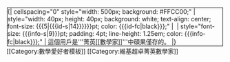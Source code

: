 <div style="float: left; border:solid black 1px; margin: 1px;">
{| cellspacing="0" style="width: 500px; background: #FFCC00;"
| style="width: 40px; height: 40px; background: white; text-align: center; font-size: {{{5|{{{id-s|14}}}}}}pt; color: {{{id-fc|black}}};" | <math>\zeta(s,q) =  - \frac{\Gamma(1-s)}{2\pi i}\int_\infty^{(0+)}\frac{(-\theta)^{s-1}e^{-q\theta}}{1-e^{-\theta}} d\theta</math>
| style="font-size: {{{info-s|9}}}pt; padding: 4pt; line-height: 1.25em; color: {{{info-fc|black}}};" | 這個用戶是'''菁英[[數學家]]'''中碩果僅存的。
|}</div>
<includeonly>
</includeonly><noinclude>
<br clear="all" />
[[Category:數學愛好者模板]]

</noinclude>
[[Category:維基超卓菁英數學家]]
